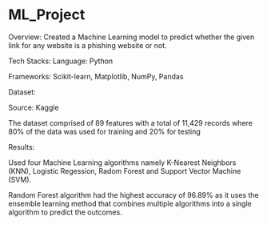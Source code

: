 # ML_Project

Overview:
Created a Machine Learning model to predict whether the given link for any website is a phishing website or not.

Tech Stacks:
Language: Python

Frameworks: Scikit-learn, Matplotlib, NumPy, Pandas

Dataset:

Source: Kaggle

The dataset comprised of 89 features with a total of 11,429 records where 80% of the data was used for training and 20% for testing

Results:

Used four Machine Learning algorithms namely K-Nearest Neighbors (KNN), Logistic Regession, Radom Forest and Support Vector Machine (SVM).

Random Forest algorithm had the highest accuracy of 96.89% as it uses the ensemble learning method that combines multiple algorithms into a single algorithm to predict the outcomes.
